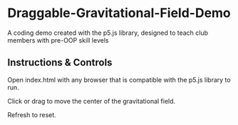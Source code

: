 # Draggable-Gravitational-Field-Demo
A coding demo created with the p5.js library, designed to teach club members with pre-OOP skill levels

## Instructions & Controls

Open index.html with any browser that is compatible with the p5.js library to run. 

Click or drag to move the center of the gravitational field. 

Refresh to reset. 
